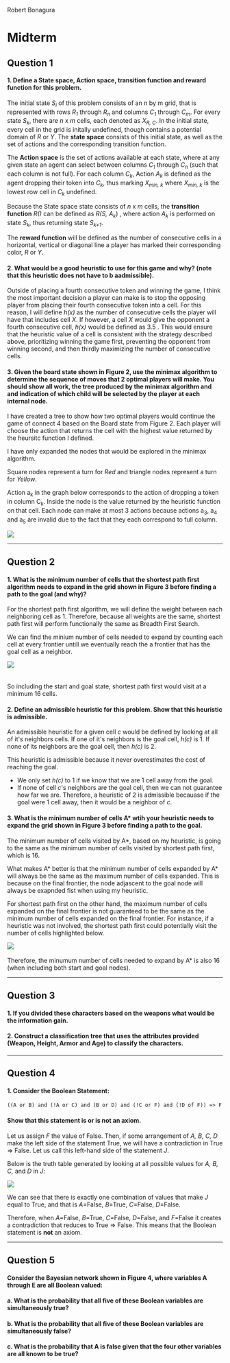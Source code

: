 Robert Bonagura
# Midterm
## Question 1
#### 1. Define a State space, Action space, transition function and reward function for this problem.

The initial state *S<sub>i</sub>* of this problem consists of an n by m grid, that is represented with rows *R<sub>1</sub>* through *R<sub>n</sub>* and columns *C<sub>1</sub>* through *C<sub>m</sub>*. For every state *S<sub>k</sub>*, there are *n* x *m* cells, each denoted as *X<sub>R, C</sub>*. In the initial state, every cell in the grid is initally undefined, though contains a potential domain of *R* or *Y*. The **state space** consists of this initial state, as well as the set of actions and the corresponding transition function.

The **Action space** is the set of actions available at each state, where at any given state an agent can select between columns *C<sub>1</sub>* through *C<sub>n</sub>* (such that each column is not full). For each column *C<sub>k</sub>*, Action *A<sub>k</sub>* is defined as the agent dropping their token into *C<sub>k</sub>*, thus marking *X<sub>min, k</sub>* where *X<sub>min, k</sub>* is the lowest row cell in *C<sub>k</sub>* undefined.

Because the State space state consists of *n* x *m* cells, the **transition function** *R()* can be defined as *R(S, A<sub>k</sub>*) , where action *A<sub>k</sub>* is performed on state *S<sub>k</sub>*, thus returning state *S<sub>k+1</sub>*.

The **reward function** will be defined as the number of consecutive cells in a horizontal, vertical or diagonal line a player has marked their corresponding color, *R* or *Y*.

#### 2. What would be a good heuristic to use for this game and why? (note that this heuristic does not have to b aadmissible).

Outside of placing a fourth consecutive token and winning the game, I think the most important decision a player can make is to stop the opposing player from placing their fourth consecutive token into a cell. For this reason, I will define *h(x)* as the number of consecutive cells the player will have that includes cell *X*. If however, a cell *X* would give the opponent a fourth consecutive cell, *h(x)* would be defined as 3.5 . This would ensure that the heuristic value of a cell is consistent with the strategy described above, prioritizing winning the game first, preventing the opponent from winning second, and then thirdly maximizing the number of consecutive cells.

#### 3. Given the board state shown in Figure 2, use the minimax algorithm to determine the sequence of moves that 2 optimal players will make. You should show all work, the tree produced by the minimax algorithm and and indication of which child will be selected by the player at each internal node.

I have created a tree to show how two optimal players would continue the game of connect 4 based on the Board state from Figure 2. Each player will choose the action that returns the cell with the highest value returned by the heursitc function I defined. 

I have only expanded the nodes that would be explored in the minimax algorithm.

Square nodes represent a turn for *Red* and triangle nodes represent a turn for *Yellow*.

Action a<sub>k</sub> in the graph below corresponds to the action of dropping a token in column C<sub>k</sub>. Inside the node is the value returned by the heuristic function on that cell. Each node can make at most 3 actions because actions a<sub>3</sub>, a<sub>4</sub> and a<sub>5</sub> are invalid due to the fact that they each correspond to full column.

![](./Question1.jpg)

---
## Question 2
#### 1. What is the minimum number of cells that the shortest path first algorithm needs to expand in the grid shown in Figure 3 before finding a path to the goal (and why)?

For the shortest path first algorithm, we will define the weight between each neighboring cell as 1. Therefore, because all weights are the same, shortest path first will perform functionally the same as Breadth First Search.

We can find the minium number of cells needed to expand by counting each cell at every frontier untill we eventually reach the a frontier that has the goal cell as a neighbor.

![](./Question2-1.jpg)
<br>
<br>
<br>
So including the start and goal state, shortest path first would visit at a minimum 16 cells.

#### 2. Define an admissible heuristic for this problem. Show that this heuristic is admissible.

An admissible heuristic for a given cell *c* would be defined by looking at all of it's neighbors cells. If one of it's neighbors is the goal cell, *h(c)* is 1. If none of its neighbors are the goal cell, then *h(c)* is 2.

This heuristic is admissible because it never overestimates the cost of reaching the goal. 
* We only set *h(c)* to 1 if we know that we are 1 cell away from the goal.
* If none of cell *c*'s neighbors are the goal cell, then we can not guarantee how far we are. Therefore, a heuristic of 2 is admissible becauase if the goal were 1 cell away, then it would be a neighbor of *c*.

#### 3. What is the minimum number of cells A* wtih your heuristic needs to expand the grid shown in Figure 3 before finding a path to the goal.

The minimum number of cells visited by A*, based on my heuristic, is going to the same as the minimum number of cells visited by shortest path first, which is 16. 

What makes A* better is that the minimum number of cells expanded by A* will always be the same as the maximum number of cells expanded. This is because on the final frontier, the node adjascent to the goal node will always be exapnded fist when using my heuristic.

For shortest path first on the other hand, the maximum number of cells expanded on the final frontier is not guaranteed to be the same as the minimum number of cells expanded on the final frontier. For instance, if a heuristic was not involved, the shortest path first could potentially visit the number of cells highlighted below.

![](./Question2-3.jpg)
<br>
<br>
Therefore, the minumum number of cells needed to expand by A* is also 16 (when including both start and goal nodes).

---
## Question 3
#### 1. If you divided these characters based on the weapons what would be the information gain.

#### 2. Construct a classification tree that uses the attributes provided (Weapon, Height, Armor and Age) to classify the characters.

---
## Question 4
#### 1. Consider the Boolean Statement:

```((A or B) and (!A or C) and (B or D) and (!C or F) and (!D of F)) => F```

#### Show that this statement is or is not an axiom.

Let us assign *F* the value of False. Then, if some arrangement of *A, B, C, D* make the left side of the statement True, we will have a contradiction in True => False. Let us call this left-hand side of the statement *J*.

Below is the truth table generated by looking at all possible values for *A, B, C,* and *D* in *J*:

![](Question4-1.jpg)

We can see that there is exactly one combination of values that make *J* equal to True, and that is *A*=False, *B*=True, *C*=False, *D*=False.

Therefore, when *A*=False, *B*=True, *C*=False, *D*=False, and *F*=False it creates a contradiction that reduces to True => False. This means that the Boolean statement is **not** an axiom.

---
## Question 5
#### Consider the Bayesian network shown in Figure 4, where variables A through E are all Boolean valued:

#### a. What is the probability that all five of these Boolean variables are simultaneously true?


#### b. What is the probability that all five of these Boolean variables are simultaneously false?

#### c. What is the probability that A is false given that the four other variables are all known to be true?